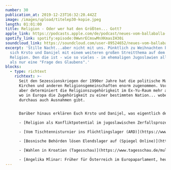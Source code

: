 ```yaml
---
number: 30
publication_at: 2019-12-23T16:32:20.442Z
image: /images/upload/titelep30-kopie.jpeg
length: 01:01:00
title: Religion - Oder wer hat den Größten... Gott?
apple_link: https://podcasts.apple.com/de/podcast/neues-vom-ballaballa-balkan-episode-30-religionen-oder/id1170436903?i=1000460597237
spotify_link: spotify:episode:0WwnrECmswMnXKmasIH30i
soundcloud_link: https://soundcloud.com/user-89524652/neues-vom-ballaballa-balkan-episode-30-religionen-oder-wer-hat-den-grosten-gott
excerpt: 'Stille Nacht...aber nicht mit uns. Pünktlich zu Weihnachten befassen
  sich Krsto und Danijel mit einem weiteren großen Streitthema auf dem Balkan:
  Religion. Den die ist - wie so vieles - im ehemaligen Jugoslawien alles andere
  als nur eine "Frage des Glaubens".'
blocks:
  - type: richtext
    richtext: >-
      Seit den Sezessionskriegen der 1990er Jahre hat die politische Macht der
      Kirchen und anderen Religionsgemeinschaften enorm zugenommen. Vor allem
      aber determiniert die Religionszugehörigkeit im Ex-Yu-Raum mehr als sonst
      wo in Europa die Zugehörigkeit zu einer bestimmten Nation... wobei es da
      durchaus auch Ausnahmen gibt.


      Darüber hinaus erklären Euch Krsto und Danijel, was eigentlich der Unterschied zwischen katholischen und orthodoxen Weihnachten ist, wie die Präsidentschaftswahlen in Kroatien ausgegangen sind und was sich im berüchtigten Flüchtlingslager Vučjak getan hat. Und schließlich erfahrt Ihr wie Krsto wirklich, wirklich, wirklich in einer echten Kirche getauft wurde.

      - [Religion als Konfliktpotential im jugoslawischen Zerfallsprozess (OWEP)](http://owep.de/artikel/463/religion-als-konfliktpotenzial-im-jugoslawischen-zerfallsprozess-und-waehrend-des)

      - [Vom Tischtennisturnier ins Flüchtlingslager (ARD)](https://www.ard-wien.de/2019/12/06/vom-tischtennisturnier-ins-fluechtlingslager-kroatien/)

      - [Bosnische Behörden lösen Elendslager auf (Spiegel Online)](https://www.spiegel.de/politik/ausland/bosnien-behoerden-loesen-elendslager-vucjak-auf-a-1300586.html)

      - [Wahlen in Kroatien (Tagesschau)](https://www.tagesschau.de/multimedia/video/video-637509.html)

      - [Angelika Mlinar: Früher für Österreich im Europaparlament, heute Ministerin in Slowenien (Handelsblatt)](https://www.handelsblatt.com/politik/international/doppelte-staatsbuergerschaft-angelika-mlinar-frueher-fuer-oesterreich-im-europaparlament-heute-ministerin-in-slowenien/25356004.html?ticket=ST-38566601-Od2ubqW9Y2sbmJTigqdb-ap1)
---
```

